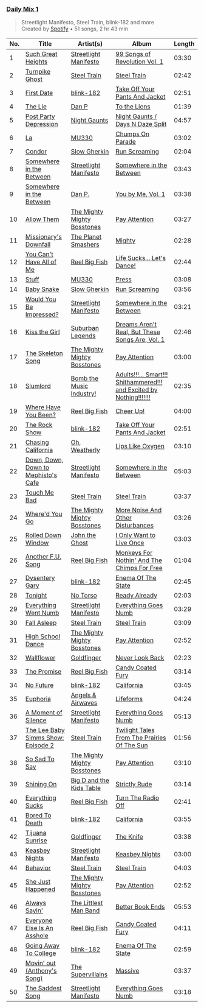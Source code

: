 ### [Daily Mix 1](https://open.spotify.com/playlist/37i9dQZF1E39Gzb56luQni)

> Streetlight Manifesto, Steel Train, blink-182 and more<br>
> Created by [Spotify](https://open.spotify.com/user/spotify) • 51 songs, 2 hr 43 min

| No. | Title | Artist(s) | Album | Length |
|---|---|---|---|---|
| 1 | [Such Great Heights](https://open.spotify.com/track/2D0rl6TnBNkiTvB3rRtm22) | [Streetlight Manifesto](https://open.spotify.com/artist/1OKOTYGoCE2buxTYMegJp7) | [99 Songs of Revolution Vol. 1](https://open.spotify.com/album/38HGFXuY2NjAgKC9qr8Bya) | 03:30 |
| 2 | [Turnpike Ghost](https://open.spotify.com/track/19P3mGZCAQh9QEZUqrCQYi) | [Steel Train](https://open.spotify.com/artist/21GlDdSK6L1AvnMSbKh4Ut) | [Steel Train](https://open.spotify.com/album/3XkTBYbtXxJ2HrII6sfgbI) | 02:42 |
| 3 | [First Date](https://open.spotify.com/track/1fJFuvU2ldmeAm5nFIHcPP) | [blink-182](https://open.spotify.com/artist/6FBDaR13swtiWwGhX1WQsP) | [Take Off Your Pants And Jacket](https://open.spotify.com/album/3nHpBmW5wJXGeC3ojBkpey) | 02:51 |
| 4 | [The Lie](https://open.spotify.com/track/6la2i0g3mQeDEEzScLwH05) | [Dan P](https://open.spotify.com/artist/42N4gtj0Dz0PpD3IKPnzaj) | [To the Lions](https://open.spotify.com/album/0h8VorEP09V5xMPjO3KH7d) | 01:39 |
| 5 | [Post Party Depression](https://open.spotify.com/track/5CEtbC9Ro1Mr5uCrFOU3Co) | [Night Gaunts](https://open.spotify.com/artist/4gU1r5oKnAZAjhl1TQARpb) | [Night Gaunts / Days N Daze Split](https://open.spotify.com/album/22CrkiKNLyF5hEWFosPxMN) | 04:57 |
| 6 | [La](https://open.spotify.com/track/0xicGVcX8AbTTo9cY13PBW) | [MU330](https://open.spotify.com/artist/1kCnkCPBvBQFZv6njWcD7x) | [Chumps On Parade](https://open.spotify.com/album/1JTNJTjPhY6kdKUwvyDK3i) | 03:02 |
| 7 | [Condor](https://open.spotify.com/track/0UPWvAf9JAm7c6q5uuzYqn) | [Slow Gherkin](https://open.spotify.com/artist/1o4k1cCXzsYZ9o6jX3yrGD) | [Run Screaming](https://open.spotify.com/album/0BB8ZZDbwc6v6HB8hqood8) | 02:04 |
| 8 | [Somewhere in the Between](https://open.spotify.com/track/5AVr59WGkOkzZgAn82ygHT) | [Streetlight Manifesto](https://open.spotify.com/artist/1OKOTYGoCE2buxTYMegJp7) | [Somewhere in the Between](https://open.spotify.com/album/0uecz2X2V83TuxOwJv7mgg) | 03:43 |
| 9 | [Somewhere in the Between](https://open.spotify.com/track/7g906qCRQhOgSK61Gbxejs) | [Dan P.](https://open.spotify.com/artist/5V6in0cvu62IAx3PHDiA9R) | [You by Me, Vol. 1](https://open.spotify.com/album/2aaTigbUTNxWdFqXT2z45h) | 03:38 |
| 10 | [Allow Them](https://open.spotify.com/track/6IEf97jWpdMUZDc0dhbnQA) | [The Mighty Mighty Bosstones](https://open.spotify.com/artist/5uYXMC13cIUulobh204QuK) | [Pay Attention](https://open.spotify.com/album/6q4kVBNoQRgwIQDcPVay5r) | 03:27 |
| 11 | [Missionary's Downfall](https://open.spotify.com/track/2zTd7PPyzGDbRUMQWQvnRt) | [The Planet Smashers](https://open.spotify.com/artist/2wYNzTzigUWAeVLaxeRrg3) | [Mighty](https://open.spotify.com/album/2xlb3sgZWju3qCgszPLWTZ) | 02:28 |
| 12 | [You Can't Have All of Me](https://open.spotify.com/track/4f0tP0do1PtMf0OASpHPTY) | [Reel Big Fish](https://open.spotify.com/artist/3bXhZFreBJF4QDUUiMmtZW) | [Life Sucks... Let's Dance!](https://open.spotify.com/album/7oZd1PgW5rhdtVP8N8d6Wy) | 02:44 |
| 13 | [Stuff](https://open.spotify.com/track/5Rj6Dg1fqFSmw2zhJFp3gh) | [MU330](https://open.spotify.com/artist/1kCnkCPBvBQFZv6njWcD7x) | [Press](https://open.spotify.com/album/2YIF0u9c2xEICAcOePI2Y2) | 03:08 |
| 14 | [Baby Snake](https://open.spotify.com/track/54i83tpIMUVdQUhlGxyKPI) | [Slow Gherkin](https://open.spotify.com/artist/1o4k1cCXzsYZ9o6jX3yrGD) | [Run Screaming](https://open.spotify.com/album/0BB8ZZDbwc6v6HB8hqood8) | 03:56 |
| 15 | [Would You Be Impressed?](https://open.spotify.com/track/53tGM1hwL54m0PQtQ420Np) | [Streetlight Manifesto](https://open.spotify.com/artist/1OKOTYGoCE2buxTYMegJp7) | [Somewhere in the Between](https://open.spotify.com/album/0uecz2X2V83TuxOwJv7mgg) | 03:21 |
| 16 | [Kiss the Girl](https://open.spotify.com/track/28Dgb7BSXcncbFkHlrL6bI) | [Suburban Legends](https://open.spotify.com/artist/3HajGyV6aBMuSobQf1xbNY) | [Dreams Aren't Real, But These Songs Are, Vol. 1](https://open.spotify.com/album/5ErwVpBDEdoXq4GiTLiLTA) | 02:46 |
| 17 | [The Skeleton Song](https://open.spotify.com/track/1lPiPXyixSHWQF7f7z1lMB) | [The Mighty Mighty Bosstones](https://open.spotify.com/artist/5uYXMC13cIUulobh204QuK) | [Pay Attention](https://open.spotify.com/album/6q4kVBNoQRgwIQDcPVay5r) | 03:00 |
| 18 | [Slumlord](https://open.spotify.com/track/2VZJ0n2mYCfHIfcOKZ49U6) | [Bomb the Music Industry!](https://open.spotify.com/artist/7mmU5GuOoyxoBAgOZkSVj7) | [Adults!!!... Smart!!! Shithammered!!! and Excited by Nothing!!!!!!!](https://open.spotify.com/album/5fMVIwR3w08f6QoaPR2h7u) | 02:35 |
| 19 | [Where Have You Been?](https://open.spotify.com/track/2gU62OjtnFS3M2XVNEYC2Y) | [Reel Big Fish](https://open.spotify.com/artist/3bXhZFreBJF4QDUUiMmtZW) | [Cheer Up!](https://open.spotify.com/album/4NnZ9iFQA6jQFMySPjQCJQ) | 04:00 |
| 20 | [The Rock Show](https://open.spotify.com/track/2ydUT1pFhuLDnouelIv4WH) | [blink-182](https://open.spotify.com/artist/6FBDaR13swtiWwGhX1WQsP) | [Take Off Your Pants And Jacket](https://open.spotify.com/album/3nHpBmW5wJXGeC3ojBkpey) | 02:51 |
| 21 | [Chasing California](https://open.spotify.com/track/06zfQn1zfteUMg2vWvmsKi) | [Oh, Weatherly](https://open.spotify.com/artist/02lQyTg7WFMOKP1wsmJFHQ) | [Lips Like Oxygen](https://open.spotify.com/album/40DudVPACBmM5CAPbfamkC) | 03:10 |
| 22 | [Down, Down, Down to Mephisto's Cafe](https://open.spotify.com/track/2CP2xY3OA1adUgFW0lVwhw) | [Streetlight Manifesto](https://open.spotify.com/artist/1OKOTYGoCE2buxTYMegJp7) | [Somewhere in the Between](https://open.spotify.com/album/0uecz2X2V83TuxOwJv7mgg) | 05:03 |
| 23 | [Touch Me Bad](https://open.spotify.com/track/4KpZMEJKArsuKoctmz8KCO) | [Steel Train](https://open.spotify.com/artist/21GlDdSK6L1AvnMSbKh4Ut) | [Steel Train](https://open.spotify.com/album/3XkTBYbtXxJ2HrII6sfgbI) | 03:37 |
| 24 | [Where'd You Go](https://open.spotify.com/track/6KwaJu7h79dMxDvcxgiyfc) | [The Mighty Mighty Bosstones](https://open.spotify.com/artist/5uYXMC13cIUulobh204QuK) | [More Noise And Other Disturbances](https://open.spotify.com/album/28xDdUxyWOjPzZKbcQMJlO) | 03:26 |
| 25 | [Rolled Down Window](https://open.spotify.com/track/7Cskx1g6e81UoLD3Qou3rd) | [John the Ghost](https://open.spotify.com/artist/6fYqX8n6gG3FNbSufuvj3E) | [I Only Want to Live Once](https://open.spotify.com/album/7AQHLGuRwBK22p67rzjpBT) | 03:03 |
| 26 | [Another F.U. Song](https://open.spotify.com/track/2BBG2uGJptuZK79xJJoeUx) | [Reel Big Fish](https://open.spotify.com/artist/3bXhZFreBJF4QDUUiMmtZW) | [Monkeys For Nothin' And The Chimps For Free](https://open.spotify.com/album/4WpWUio2Kc73PDs4smApjh) | 01:04 |
| 27 | [Dysentery Gary](https://open.spotify.com/track/0nGBoXoR5o9srQlP0BAZ1Y) | [blink-182](https://open.spotify.com/artist/6FBDaR13swtiWwGhX1WQsP) | [Enema Of The State](https://open.spotify.com/album/652N05EcNH1a4bIlUixQE2) | 02:45 |
| 28 | [Tonight](https://open.spotify.com/track/7keKqVifWel5p2heO0JT2p) | [No Torso](https://open.spotify.com/artist/65HSFm1zPB0EfcItxV048Q) | [Ready Already](https://open.spotify.com/album/1kyXmaMB7zsHFF8lD9WJ53) | 02:03 |
| 29 | [Everything Went Numb](https://open.spotify.com/track/0TZ1MAPCWb2jpaKzS5Muyz) | [Streetlight Manifesto](https://open.spotify.com/artist/1OKOTYGoCE2buxTYMegJp7) | [Everything Goes Numb](https://open.spotify.com/album/5slTcrsJ9B8Q4q8rA135XE) | 03:29 |
| 30 | [Fall Asleep](https://open.spotify.com/track/04FzeNXlG7qDqKc6HaQ3TB) | [Steel Train](https://open.spotify.com/artist/21GlDdSK6L1AvnMSbKh4Ut) | [Steel Train](https://open.spotify.com/album/3XkTBYbtXxJ2HrII6sfgbI) | 03:09 |
| 31 | [High School Dance](https://open.spotify.com/track/55KSPyrVub9w9T4uWW7rAp) | [The Mighty Mighty Bosstones](https://open.spotify.com/artist/5uYXMC13cIUulobh204QuK) | [Pay Attention](https://open.spotify.com/album/6q4kVBNoQRgwIQDcPVay5r) | 02:52 |
| 32 | [Wallflower](https://open.spotify.com/track/31RJ1xFMQCGfGniKY4IMdO) | [Goldfinger](https://open.spotify.com/artist/7sVQKNtdP2NylxMgbNOJMM) | [Never Look Back](https://open.spotify.com/album/43YzokVXiyJbfas8y3WSK6) | 02:23 |
| 33 | [The Promise](https://open.spotify.com/track/4D8j0lVDkHeCP5yjZQH8Me) | [Reel Big Fish](https://open.spotify.com/artist/3bXhZFreBJF4QDUUiMmtZW) | [Candy Coated Fury](https://open.spotify.com/album/72eMAJyqlTHKt8onRAZPVO) | 03:14 |
| 34 | [No Future](https://open.spotify.com/track/5Uwm4pdpaaW3yari6ymMTT) | [blink-182](https://open.spotify.com/artist/6FBDaR13swtiWwGhX1WQsP) | [California](https://open.spotify.com/album/4wuYQ9hyF1EGmrtjMpgpE9) | 03:45 |
| 35 | [Euphoria](https://open.spotify.com/track/6jnDRGCEEb9i1M37kHJJSd) | [Angels & Airwaves](https://open.spotify.com/artist/7xklw3WodFZiNNmQt3DIgp) | [Lifeforms](https://open.spotify.com/album/268dFUW4rd5jZMdNcFp146) | 04:24 |
| 36 | [A Moment of Silence](https://open.spotify.com/track/6M178GuaS3JFr6XYfalb0y) | [Streetlight Manifesto](https://open.spotify.com/artist/1OKOTYGoCE2buxTYMegJp7) | [Everything Goes Numb](https://open.spotify.com/album/5slTcrsJ9B8Q4q8rA135XE) | 05:13 |
| 37 | [The Lee Baby Simms Show: Episode 2](https://open.spotify.com/track/0thyVo8cDkoVEI5DPMXzDL) | [Steel Train](https://open.spotify.com/artist/21GlDdSK6L1AvnMSbKh4Ut) | [Twilight Tales From The Prairies Of The Sun](https://open.spotify.com/album/5fJVIiklRAtq8xC0TdYZvO) | 01:56 |
| 38 | [So Sad To Say](https://open.spotify.com/track/6aSvrNcJuoKOA9uwMXZI1D) | [The Mighty Mighty Bosstones](https://open.spotify.com/artist/5uYXMC13cIUulobh204QuK) | [Pay Attention](https://open.spotify.com/album/6q4kVBNoQRgwIQDcPVay5r) | 03:10 |
| 39 | [Shining On](https://open.spotify.com/track/6qUNeD34O9RMr9gIH2u7wX) | [Big D and the Kids Table](https://open.spotify.com/artist/7rCVe3W6E37VMHBHJXB6xD) | [Strictly Rude](https://open.spotify.com/album/1kuObhSxafq6parqT4omr8) | 03:14 |
| 40 | [Everything Sucks](https://open.spotify.com/track/53Px3xamtxdA25Sq8fXv4A) | [Reel Big Fish](https://open.spotify.com/artist/3bXhZFreBJF4QDUUiMmtZW) | [Turn The Radio Off](https://open.spotify.com/album/5nO5x1Qgnf7zwmO83qrHRn) | 02:41 |
| 41 | [Bored To Death](https://open.spotify.com/track/44TuSOP6xIAEeJmZsN3nXO) | [blink-182](https://open.spotify.com/artist/6FBDaR13swtiWwGhX1WQsP) | [California](https://open.spotify.com/album/4wuYQ9hyF1EGmrtjMpgpE9) | 03:55 |
| 42 | [Tijuana Sunrise](https://open.spotify.com/track/1nUeBKMsacPjvE3aczMHnG) | [Goldfinger](https://open.spotify.com/artist/7sVQKNtdP2NylxMgbNOJMM) | [The Knife](https://open.spotify.com/album/5jfO0OhKV66c4OoPqhtI2l) | 03:38 |
| 43 | [Keasbey Nights](https://open.spotify.com/track/0qiGzj3aAC2TuM3sPoWTUJ) | [Streetlight Manifesto](https://open.spotify.com/artist/1OKOTYGoCE2buxTYMegJp7) | [Keasbey Nights](https://open.spotify.com/album/154WubOvkSkyqZdE5JtmRU) | 03:00 |
| 44 | [Behavior](https://open.spotify.com/track/7MtmLhbyAUEEdGZltsNQoh) | [Steel Train](https://open.spotify.com/artist/21GlDdSK6L1AvnMSbKh4Ut) | [Steel Train](https://open.spotify.com/album/3XkTBYbtXxJ2HrII6sfgbI) | 04:03 |
| 45 | [She Just Happened](https://open.spotify.com/track/3hzDBDJX7NumkJspmIUZ7e) | [The Mighty Mighty Bosstones](https://open.spotify.com/artist/5uYXMC13cIUulobh204QuK) | [Pay Attention](https://open.spotify.com/album/6q4kVBNoQRgwIQDcPVay5r) | 02:52 |
| 46 | [Always Sayin'](https://open.spotify.com/track/6QbuMwS95wYnh3Q5DYxVSp) | [The Littlest Man Band](https://open.spotify.com/artist/17k3bJ9DcdzXwTIayHG0Xb) | [Better Book Ends](https://open.spotify.com/album/7Bn62F4zy0OytXDCPj6sgU) | 05:53 |
| 47 | [Everyone Else Is An Asshole](https://open.spotify.com/track/7vPLB09s3XNhIM5S5wF1Si) | [Reel Big Fish](https://open.spotify.com/artist/3bXhZFreBJF4QDUUiMmtZW) | [Candy Coated Fury](https://open.spotify.com/album/72eMAJyqlTHKt8onRAZPVO) | 04:11 |
| 48 | [Going Away To College](https://open.spotify.com/track/4TofVhKSYwFXRtbYo5M3h4) | [blink-182](https://open.spotify.com/artist/6FBDaR13swtiWwGhX1WQsP) | [Enema Of The State](https://open.spotify.com/album/652N05EcNH1a4bIlUixQE2) | 02:59 |
| 49 | [Movin' out (Anthony's Song)](https://open.spotify.com/track/4zVgLHNbE5xlS2iYSoFXX1) | [The Supervillains](https://open.spotify.com/artist/0LN8DYo6VtPVK0WQ3g6AXJ) | [Massive](https://open.spotify.com/album/0Sh0hQETQj7B2679tm61KW) | 03:37 |
| 50 | [The Saddest Song](https://open.spotify.com/track/44ltr2J7vLwfxvYfstS4By) | [Streetlight Manifesto](https://open.spotify.com/artist/1OKOTYGoCE2buxTYMegJp7) | [Everything Goes Numb](https://open.spotify.com/album/5slTcrsJ9B8Q4q8rA135XE) | 03:18 |
